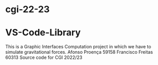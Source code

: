 # cgi-22-23
# VS-Code-Library
This is a Graphic Interfaces Computation project in which we have to simulate gravitational forces.
Afonso Proença 59158
Francisco Freitas 60313
Source code for CGI 2022/23
